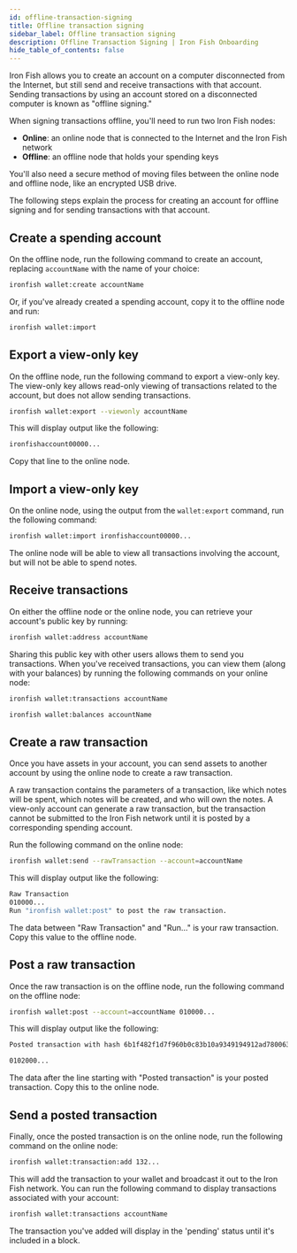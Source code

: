 ```yaml
---
id: offline-transaction-signing
title: Offline transaction signing
sidebar_label: Offline transaction signing
description: Offline Transaction Signing | Iron Fish Onboarding
hide_table_of_contents: false
---
```


Iron Fish allows you to create an account on a computer disconnected from the Internet, but still send and receive transactions with that account. Sending transactions by using an account stored on a disconnected computer is known as "offline signing."

When signing transactions offline, you'll need to run two Iron Fish nodes:
* **Online**: an online node that is connected to the Internet and the Iron Fish network
* **Offline**: an offline node that holds your spending keys

You'll also need a secure method of moving files between the online node and offline node, like an encrypted USB drive.

The following steps explain the process for creating an account for offline signing and for sending transactions with that account.

## Create a spending account

On the offline node, run the following command to create an account, replacing `accountName` with the name of your choice:

```sh
ironfish wallet:create accountName
```

Or, if you've already created a spending account, copy it to the offline node and run:

```sh
ironfish wallet:import
```

## Export a view-only key

On the offline node, run the following command to export a view-only key. The view-only key allows read-only viewing of transactions related to the account, but does not allow sending transactions.

```sh
ironfish wallet:export --viewonly accountName
```

This will display output like the following:

```sh
ironfishaccount00000...
```

Copy that line to the online node.

## Import a view-only key

On the online node, using the output from the `wallet:export` command, run the following command:

```sh
ironfish wallet:import ironfishaccount00000...
```

The online node will be able to view all transactions involving the account, but will not be able to spend notes.

## Receive transactions

On either the offline node or the online node, you can retrieve your account's public key by running:

```sh
ironfish wallet:address accountName
```

Sharing this public key with other users allows them to send you transactions. When you've received transactions, you can view them (along with your balances) by running the following commands on your online node:

```sh
ironfish wallet:transactions accountName
```

```sh
ironfish wallet:balances accountName
```

## Create a raw transaction

Once you have assets in your account, you can send assets to another account by using the online node to create a raw transaction.

A raw transaction contains the parameters of a transaction, like which notes will be spent, which notes will be created, and who will own the notes. A view-only account can generate a raw transaction, but the transaction cannot be submitted to the Iron Fish network until it is posted by a corresponding spending account.

Run the following command on the online node:

```sh
ironfish wallet:send --rawTransaction --account=accountName
```

This will display output like the following:
```sh
Raw Transaction
010000...
Run "ironfish wallet:post" to post the raw transaction.
```

The data between "Raw Transaction" and "Run..." is your raw transaction. Copy this value to the offline node.

## Post a raw transaction

Once the raw transaction is on the offline node, run the following command on the offline node:

```sh
ironfish wallet:post --account=accountName 010000...
```

This will display output like the following:

```sh
Posted transaction with hash 6b1f482f1d7f960b0c83b10a9349194912ad780063a2f23fcebad32c8d7d2d1f

0102000...

```

The data after the line starting with "Posted transaction" is your posted transaction. Copy this to the online node.

## Send a posted transaction

Finally, once the posted transaction is on the online node, run the following command on the online node:

```sh
ironfish wallet:transaction:add 132...
```

This will add the transaction to your wallet and broadcast it out to the Iron Fish network. You can run the following command to display transactions associated with your account:

```sh
ironfish wallet:transactions accountName
```

The transaction you've added will display in the 'pending' status until it's included in a block.
